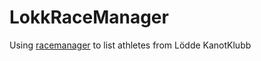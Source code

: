 # LokkRaceManager
Using [racemanager](https://se.racemanager.net) to list athletes from Lödde KanotKlubb
